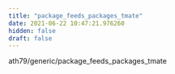 ```yaml
---
title: "package_feeds_packages_tmate"
date: 2021-06-22 10:47:21.976260
hidden: false
draft: false
---
```


ath79/generic/package_feeds_packages_tmate

